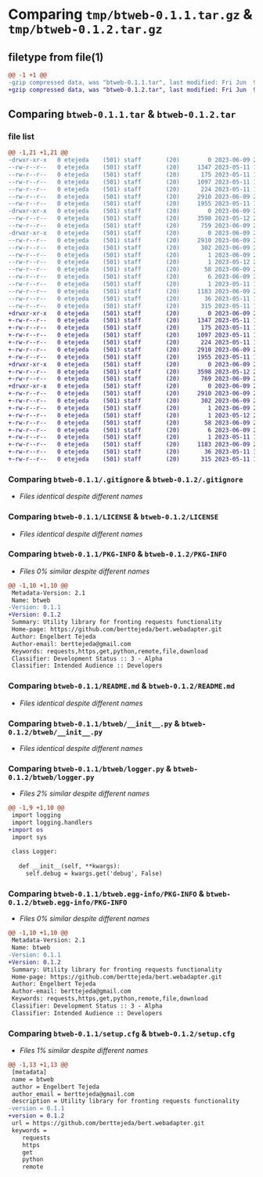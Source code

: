 # Comparing `tmp/btweb-0.1.1.tar.gz` & `tmp/btweb-0.1.2.tar.gz`

## filetype from file(1)

```diff
@@ -1 +1 @@
-gzip compressed data, was "btweb-0.1.1.tar", last modified: Fri Jun  9 20:26:04 2023, max compression
+gzip compressed data, was "btweb-0.1.2.tar", last modified: Fri Jun  9 20:27:26 2023, max compression
```

## Comparing `btweb-0.1.1.tar` & `btweb-0.1.2.tar`

### file list

```diff
@@ -1,21 +1,21 @@
-drwxr-xr-x   0 etejeda    (501) staff       (20)        0 2023-06-09 20:26:04.756611 btweb-0.1.1/
--rw-r--r--   0 etejeda    (501) staff       (20)     1347 2023-05-11 11:43:48.000000 btweb-0.1.1/.gitignore
--rw-r--r--   0 etejeda    (501) staff       (20)      175 2023-05-11 11:43:48.000000 btweb-0.1.1/AUTHORS.rst
--rw-r--r--   0 etejeda    (501) staff       (20)     1097 2023-05-11 11:43:48.000000 btweb-0.1.1/LICENSE
--rw-r--r--   0 etejeda    (501) staff       (20)      224 2023-05-11 11:43:48.000000 btweb-0.1.1/MANIFEST.in
--rw-r--r--   0 etejeda    (501) staff       (20)     2910 2023-06-09 20:26:04.756818 btweb-0.1.1/PKG-INFO
--rw-r--r--   0 etejeda    (501) staff       (20)     1955 2023-05-11 11:58:32.000000 btweb-0.1.1/README.md
-drwxr-xr-x   0 etejeda    (501) staff       (20)        0 2023-06-09 20:26:04.754365 btweb-0.1.1/btweb/
--rw-r--r--   0 etejeda    (501) staff       (20)     3598 2023-05-12 20:19:16.000000 btweb-0.1.1/btweb/__init__.py
--rw-r--r--   0 etejeda    (501) staff       (20)      759 2023-06-09 20:25:07.000000 btweb-0.1.1/btweb/logger.py
-drwxr-xr-x   0 etejeda    (501) staff       (20)        0 2023-06-09 20:26:04.756280 btweb-0.1.1/btweb.egg-info/
--rw-r--r--   0 etejeda    (501) staff       (20)     2910 2023-06-09 20:26:04.000000 btweb-0.1.1/btweb.egg-info/PKG-INFO
--rw-r--r--   0 etejeda    (501) staff       (20)      302 2023-06-09 20:26:04.000000 btweb-0.1.1/btweb.egg-info/SOURCES.txt
--rw-r--r--   0 etejeda    (501) staff       (20)        1 2023-06-09 20:26:04.000000 btweb-0.1.1/btweb.egg-info/dependency_links.txt
--rw-r--r--   0 etejeda    (501) staff       (20)        1 2023-05-12 20:38:15.000000 btweb-0.1.1/btweb.egg-info/not-zip-safe
--rw-r--r--   0 etejeda    (501) staff       (20)       58 2023-06-09 20:26:04.000000 btweb-0.1.1/btweb.egg-info/requires.txt
--rw-r--r--   0 etejeda    (501) staff       (20)        6 2023-06-09 20:26:04.000000 btweb-0.1.1/btweb.egg-info/top_level.txt
--rw-r--r--   0 etejeda    (501) staff       (20)        1 2023-05-11 11:43:48.000000 btweb-0.1.1/requirements.txt
--rw-r--r--   0 etejeda    (501) staff       (20)     1183 2023-06-09 20:26:04.757529 btweb-0.1.1/setup.cfg
--rw-r--r--   0 etejeda    (501) staff       (20)       36 2023-05-11 11:43:48.000000 btweb-0.1.1/setup.py
--rw-r--r--   0 etejeda    (501) staff       (20)      315 2023-05-11 11:43:48.000000 btweb-0.1.1/tox.ini
+drwxr-xr-x   0 etejeda    (501) staff       (20)        0 2023-06-09 20:27:26.908688 btweb-0.1.2/
+-rw-r--r--   0 etejeda    (501) staff       (20)     1347 2023-05-11 11:43:48.000000 btweb-0.1.2/.gitignore
+-rw-r--r--   0 etejeda    (501) staff       (20)      175 2023-05-11 11:43:48.000000 btweb-0.1.2/AUTHORS.rst
+-rw-r--r--   0 etejeda    (501) staff       (20)     1097 2023-05-11 11:43:48.000000 btweb-0.1.2/LICENSE
+-rw-r--r--   0 etejeda    (501) staff       (20)      224 2023-05-11 11:43:48.000000 btweb-0.1.2/MANIFEST.in
+-rw-r--r--   0 etejeda    (501) staff       (20)     2910 2023-06-09 20:27:26.908910 btweb-0.1.2/PKG-INFO
+-rw-r--r--   0 etejeda    (501) staff       (20)     1955 2023-05-11 11:58:32.000000 btweb-0.1.2/README.md
+drwxr-xr-x   0 etejeda    (501) staff       (20)        0 2023-06-09 20:27:26.906673 btweb-0.1.2/btweb/
+-rw-r--r--   0 etejeda    (501) staff       (20)     3598 2023-05-12 20:19:16.000000 btweb-0.1.2/btweb/__init__.py
+-rw-r--r--   0 etejeda    (501) staff       (20)      769 2023-06-09 20:26:43.000000 btweb-0.1.2/btweb/logger.py
+drwxr-xr-x   0 etejeda    (501) staff       (20)        0 2023-06-09 20:27:26.908402 btweb-0.1.2/btweb.egg-info/
+-rw-r--r--   0 etejeda    (501) staff       (20)     2910 2023-06-09 20:27:26.000000 btweb-0.1.2/btweb.egg-info/PKG-INFO
+-rw-r--r--   0 etejeda    (501) staff       (20)      302 2023-06-09 20:27:26.000000 btweb-0.1.2/btweb.egg-info/SOURCES.txt
+-rw-r--r--   0 etejeda    (501) staff       (20)        1 2023-06-09 20:27:26.000000 btweb-0.1.2/btweb.egg-info/dependency_links.txt
+-rw-r--r--   0 etejeda    (501) staff       (20)        1 2023-05-12 20:38:15.000000 btweb-0.1.2/btweb.egg-info/not-zip-safe
+-rw-r--r--   0 etejeda    (501) staff       (20)       58 2023-06-09 20:27:26.000000 btweb-0.1.2/btweb.egg-info/requires.txt
+-rw-r--r--   0 etejeda    (501) staff       (20)        6 2023-06-09 20:27:26.000000 btweb-0.1.2/btweb.egg-info/top_level.txt
+-rw-r--r--   0 etejeda    (501) staff       (20)        1 2023-05-11 11:43:48.000000 btweb-0.1.2/requirements.txt
+-rw-r--r--   0 etejeda    (501) staff       (20)     1183 2023-06-09 20:27:26.909715 btweb-0.1.2/setup.cfg
+-rw-r--r--   0 etejeda    (501) staff       (20)       36 2023-05-11 11:43:48.000000 btweb-0.1.2/setup.py
+-rw-r--r--   0 etejeda    (501) staff       (20)      315 2023-05-11 11:43:48.000000 btweb-0.1.2/tox.ini
```

### Comparing `btweb-0.1.1/.gitignore` & `btweb-0.1.2/.gitignore`

 * *Files identical despite different names*

### Comparing `btweb-0.1.1/LICENSE` & `btweb-0.1.2/LICENSE`

 * *Files identical despite different names*

### Comparing `btweb-0.1.1/PKG-INFO` & `btweb-0.1.2/PKG-INFO`

 * *Files 0% similar despite different names*

```diff
@@ -1,10 +1,10 @@
 Metadata-Version: 2.1
 Name: btweb
-Version: 0.1.1
+Version: 0.1.2
 Summary: Utility library for fronting requests functionality
 Home-page: https://github.com/berttejeda/bert.webadapter.git
 Author: Engelbert Tejeda
 Author-email: berttejeda@gmail.com
 Keywords: requests,https,get,python,remote,file,download
 Classifier: Development Status :: 3 - Alpha
 Classifier: Intended Audience :: Developers
```

### Comparing `btweb-0.1.1/README.md` & `btweb-0.1.2/README.md`

 * *Files identical despite different names*

### Comparing `btweb-0.1.1/btweb/__init__.py` & `btweb-0.1.2/btweb/__init__.py`

 * *Files identical despite different names*

### Comparing `btweb-0.1.1/btweb/logger.py` & `btweb-0.1.2/btweb/logger.py`

 * *Files 2% similar despite different names*

```diff
@@ -1,9 +1,10 @@
 import logging
 import logging.handlers
+import os
 import sys
 
 class Logger:
 
   def __init__(self, **kwargs):
     self.debug = kwargs.get('debug', False)
```

### Comparing `btweb-0.1.1/btweb.egg-info/PKG-INFO` & `btweb-0.1.2/btweb.egg-info/PKG-INFO`

 * *Files 0% similar despite different names*

```diff
@@ -1,10 +1,10 @@
 Metadata-Version: 2.1
 Name: btweb
-Version: 0.1.1
+Version: 0.1.2
 Summary: Utility library for fronting requests functionality
 Home-page: https://github.com/berttejeda/bert.webadapter.git
 Author: Engelbert Tejeda
 Author-email: berttejeda@gmail.com
 Keywords: requests,https,get,python,remote,file,download
 Classifier: Development Status :: 3 - Alpha
 Classifier: Intended Audience :: Developers
```

### Comparing `btweb-0.1.1/setup.cfg` & `btweb-0.1.2/setup.cfg`

 * *Files 1% similar despite different names*

```diff
@@ -1,13 +1,13 @@
 [metadata]
 name = btweb
 author = Engelbert Tejeda
 author_email = berttejeda@gmail.com
 description = Utility library for fronting requests functionality
-version = 0.1.1
+version = 0.1.2
 url = https://github.com/berttejeda/bert.webadapter.git
 keywords = 
 	requests
 	https
 	get
 	python
 	remote
```


